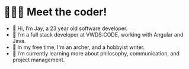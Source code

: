 # 🧑🏼‍💻 Meet the coder!
- 👋 Hi, I’m Jay, a 23 year old software developer.
- 👀 I’m a full stack developer at VWDS:CODE, working with Angular and Java.
- 🏹 In my free time, I'm an archer, and a hobbyist writer.
- 🌱 I’m currently learning more about philosophy, communication, and project management.

